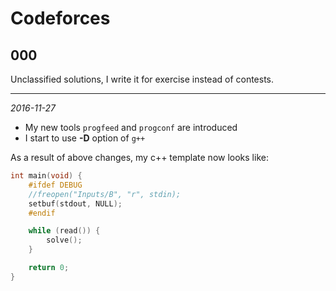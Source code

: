 # Codeforces

## 000
Unclassified solutions, I write it for exercise instead of contests.

---

*2016-11-27*

- My new tools `progfeed` and `progconf` are introduced
- I start to use **-D** option of `g++`

As a result of above changes, my c++ template now looks like:

```C
int main(void) {
    #ifdef DEBUG
	//freopen("Inputs/B", "r", stdin);
	setbuf(stdout, NULL);
	#endif

	while (read()) {
		solve();
	}

	return 0;
}
```
